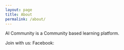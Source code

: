 ```yaml
---
layout: page
title: About
permalink: /about/
---
```


AI Community is a Community based learning platform.

Join with us:
Facebook: 